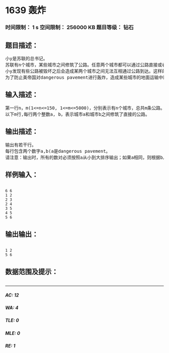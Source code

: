 # 1639 轰炸   
### 时间限制： 1 s     空间限制： 256000 KB     题目等级： 钻石  
## 题目描述：  

<pre>
小y是苏联的总书记。
苏联有n个城市，某些城市之间修筑了公路。任意两个城市都可以通过公路直接或者间接到达。
小y发现有些公路被毁坏之后会造成某两个城市之间无法互相通过公路到达。这样的公路就被称为dangerous pavement。
为了防止美帝国对dangerous pavement进行轰炸，造成某些城市的地面运输中断，小y决定在所有的dangerous pavement驻扎重兵。可是到底哪些是dangerous pavement呢？你的任务就是找出所有这样的公路。
</pre>
  
  
## 输入描述：  

<pre>
第一行n，m(1<=n<=150, 1<=m<=5000)，分别表示有n个城市，总共m条公路。
以下m行,每行两个整数a, b，表示城市a和城市b之间修筑了直接的公路。
</pre>
  
  
## 输出描述：  

<pre>
输出有若干行。
每行包含两个数字a,b(a<b)，表示<a,b>是dangerous pavement。
请注意：输出时，所有的数对<a,b>必须按照a从小到大排序输出；如果a相同，则根据b从小到大排序。
</pre>
  
  
## 样例输入：  

<pre><code>
6 6
1 2
2 3
2 4
3 5
4 5
5 6
</code></pre>
  
  
## 输出输出：  

<pre><code>
1 2
5 6
</code></pre>
  
  
## 数据范围及提示：  

<pre>
</pre>
  
  
***  

##### AC: 12  
##### WA: 4  
##### TLE: 0  
##### MLE: 0  
##### RE: 1  
